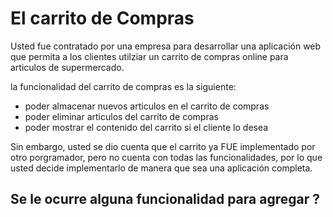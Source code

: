 # El carrito de Compras

Usted fue contratado por una empresa para desarrollar una aplicación web que permita a los clientes utilziar un carrito de compras online para articulos de supermercado.

la funcionalidad del carrito de compras es la siguiente:
- poder almacenar nuevos articulos en el carrito de compras
- poder eliminar articulos del carrito de compras
- poder mostrar el contenido del carrito si el cliente lo desea

Sin embargo, usted se dio cuenta que el carrito ya FUE implementado por otro porgramador, pero no cuenta con todas las funcionalidades, por lo que usted decide implementarlo de manera que sea una aplicación completa.

 ## **Se le ocurre alguna funcionalidad para agregar ?**
